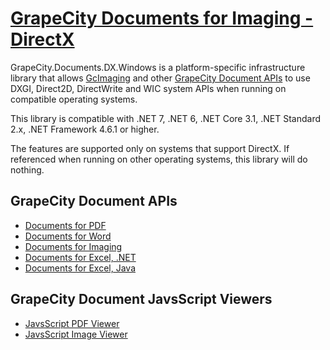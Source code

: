 # [GrapeCity Documents for Imaging - DirectX](https://www.grapecity.com/documents-api-imaging)

GrapeCity.Documents.DX.Windows is a platform-specific infrastructure library that
allows [GcImaging](https://www.grapecity.com/documents-api-imaging) and other 
[GrapeCity Document APIs](https://www.grapecity.com/documents-api)
to use DXGI, Direct2D, DirectWrite and WIC system APIs when running on compatible operating systems.

This library is compatible with .NET 7, .NET 6, .NET Core 3.1, .NET Standard 2.x, .NET Framework 4.6.1 or higher. 

The features are supported only on systems that support DirectX. If referenced when running on other operating systems, this library will do nothing.

## GrapeCity Document APIs
- [Documents for PDF](https://www.grapecity.com/documents-api-pdf)
- [Documents for Word](https://www.grapecity.com/documents-api-word)
- [Documents for Imaging](https://www.grapecity.com/documents-api-imaging)
- [Documents for Excel, .NET](https://www.grapecity.com/documents-api-excel)
- [Documents for Excel, Java](https://www.grapecity.com/documents-api-excel-java)

## GrapeCity Document JavsScript Viewers
- [JavsScript PDF Viewer](https://www.grapecity.com/documents-api-pdf/javascript-pdf-viewer)
- [JavsScript Image Viewer](https://www.grapecity.com/documents-api-imaging/javascript-image-viewer)
